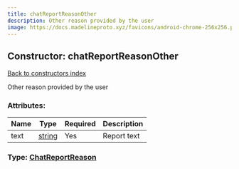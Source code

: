 ```yaml
---
title: chatReportReasonOther
description: Other reason provided by the user
image: https://docs.madelineproto.xyz/favicons/android-chrome-256x256.png
---
```

## Constructor: chatReportReasonOther  
[Back to constructors index](index.md)



Other reason provided by the user

### Attributes:

| Name     |    Type       | Required | Description |
|----------|---------------|----------|-------------|
|text|[string](../types/string.md) | Yes|Report text|



### Type: [ChatReportReason](../types/ChatReportReason.md)


